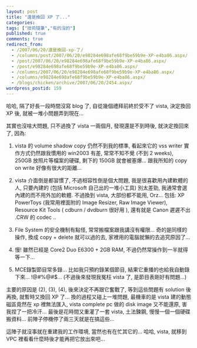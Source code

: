 ```yaml
---
layout: post
title: "還是換回 XP 了..."
categories:
tags: ["技術隨筆","有的沒的"]
published: true
comments: true
redirect_from:
  - /2007/06/20/還是換回-xp-了/
  - /columns/post/2007/06/20/e98284e698afe68f9be59b9e-XP-e4ba86.aspx/
  - /post/2007/06/20/e98284e698afe68f9be59b9e-XP-e4ba86.aspx/
  - /post/e98284e698afe68f9be59b9e-XP-e4ba86.aspx/
  - /columns/2007/06/20/e98284e698afe68f9be59b9e-XP-e4ba86.aspx/
  - /columns/e98284e698afe68f9be59b9e-XP-e4ba86.aspx/
  - /blogs/chicken/archive/2007/06/20/2454.aspx/
wordpress_postid: 159
---
```


哈哈, 隔了好長一段時間沒寫 blog 了, 自從幾個禮拜前終於受不了 vista, 決定換回 XP 後, 就被一堆小問題弄到現在...

其實也沒啥大問題, 只不過換了 vista 一兩個月, 發現還是不到時後, 就決定換回來了, 因為:

1. vista 的 volume shadow copy 仍然不到我的標準, 看起來它的 vss writer 實作方式仍然跟我慣用的 win2003 有差, 常常不知不覺 (不到 2 weeks), 250GB 放照片等檔案的硬碟, 剩下的 150GB 就會被塞爆... 跟我所知的 copy on write 好像有很大的距離...

2. vista 介面倒是都習慣了, 不過相容性倒是個大問題, 我是很喜歡用內建軟體的人, 只要內建的 (包括 Microsoft 自己出的一堆小工具) 別太差勁, 我通常會選內建的而不用外加的軟體. 不過換到 vista, 大部份都不能用, Orz... 包括: XP PowerToys (我常用裡面附的 Image Resizer, Raw Image Viewer), Resource Kit Tools ( cdburn / dvdburn 很好用 ), 還有就是 Canon 遲遲不出 .CRW 的 codec ..

3. File System 的安全機制有點怪, 常常搬檔案跟我講沒有權限... 奇的是同樣的操作, 換成 copy + delete 就可以過的去, 家裡用的電腦就懶的去追究原因了...

4. 慢! 雖然已經是 Core2 Duo E6300 + 2GB RAM, 不過仍然常操作到一半就得等一下... 

5. MCE錄製節目常多錄... 比如我只預約錄某個節目, 結果它重播的也給我自動錄下來... !@#%@#$... (不過後來發現我冤枉 vista 了, 是節目表剛好有問題...)

主要的原因是 (2), (3), (4), 後來決定不再跟它奮戰了, 等到這些問題有 solution 後再換, 就暫時又換回 XP 了... 換的過程又碰上一堆問題, 最機車的是 vista 建的動態磁區竟然在 xp 裡無法匯入, vista complete pc 做的 disk image 又不能還原, 害我捏了一把冷汗... 最後是花時間又重灌了一套 vista, 土法鍊鋼, 慢慢一個一個硬碟搬資料... 前陣子停機停了兩三天就是在搞這些...

這陣子就沒事就在重建我的工作環境, 當然也有在忙其它的... 哈哈, vista, 就移到 VPC 裡看看什麼時後才能再把它放出來吧...
